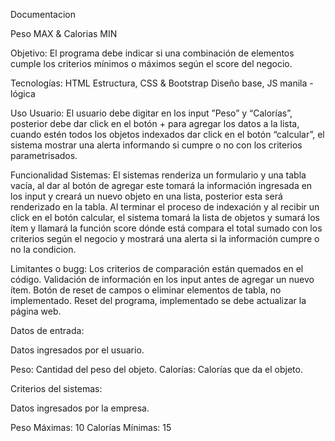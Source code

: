 Documentacion


Peso MAX & Calorias MIN

Objetivo: El programa debe indicar si una combinación de elementos cumple los criterios mínimos o máximos según el score del negocio.

Tecnologías: HTML Estructura, CSS & Bootstrap Diseño base, JS manila - lógica

Uso Usuario:  El usuario debe digitar en los input ”Peso” y “Calorías”, posterior debe dar click en el botón + para agregar los datos a la lista, cuando estén todos los objetos indexados dar click en el botón “calcular”, el sistema mostrar una alerta informando si cumpre o no con los criterios parametrisados.

Funcionalidad Sistemas: El sistemas renderiza un formulario y una tabla vacía, al dar al botón de agregar este tomará la información ingresada en los input y creará un nuevo objeto en una lista, posterior esta será renderizado en la tabla. Al terminar el proceso de indexación y al recibir un click en el botón calcular, el sistema tomará la lista de objetos y sumará los ítem y llamará la función score dónde está compara el total sumado con los criterios según el negocio y mostrará una alerta si la información cumpre o no la condicion.

Limitantes o bugg:
Los criterios de comparación están quemados en el código.
Validación de información en los input antes de agregar un nuevo ítem.
Botón de reset de campos o eliminar elementos de tabla, no implementado.
Reset del programa, implementado se debe actualizar la página web.

Datos de entrada:

Datos ingresados por el usuario.

Peso:  Cantidad del peso del objeto.
Calorías: Calorías que da el objeto.

Criterios del sistemas:

Datos ingresados por la empresa.

Peso Máximas: 10
Calorías Mínimas: 15

